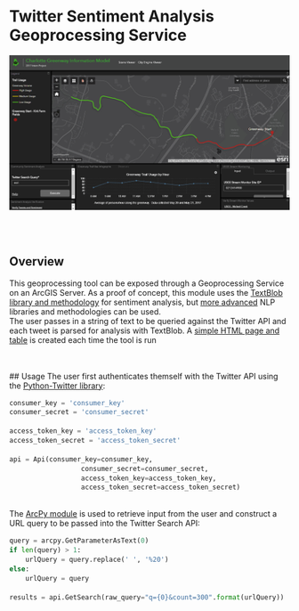 # Twitter Sentiment Analysis Geoprocessing Service
<img style="align:center" src="twitter_sentiment.gif"></img>


<br><br>
## Overview
This geoprocessing tool can be exposed through a Geoprocessing Service on an ArcGIS Server.  As a proof of concept, this module uses the <a href="https://textblob.readthedocs.io/en/dev/">TextBlob library and methodology</a> for sentiment analysis, but <a href="https://cloud.google.com/natural-language/">more advanced</a> NLP libraries and methodologies can be used. 
<br>
The user passes in a string of text to be queried against the Twitter API and each tweet is parsed for analysis with TextBlob.  A <a href="twitter_verification.html" target="_blank">simple HTML page and table</a> is created each time the tool is run

<br>
<br>
## Usage
The user first authenticates themself with the Twitter API using the <a href="https://github.com/bear/python-twitter">Python-Twitter library</a>:

```python
consumer_key = 'consumer_key'
consumer_secret = 'consumer_secret'

access_token_key = 'access_token_key'
access_token_secret = 'access_token_secret'

api = Api(consumer_key=consumer_key,
                  consumer_secret=consumer_secret,
                  access_token_key=access_token_key,
                  access_token_secret=access_token_secret)
```
<br>
The <a href="https://github.com/Esri/developer-support/tree/master/python/arcpy-python">ArcPy module</a> is used to retrieve input from the user and construct a URL query to be passed into the Twitter Search API:

```python
query = arcpy.GetParameterAsText(0)
if len(query) > 1:
    urlQuery = query.replace(' ', '%20')
else:
    urlQuery = query

results = api.GetSearch(raw_query="q={0}&count=300".format(urlQuery))
```
